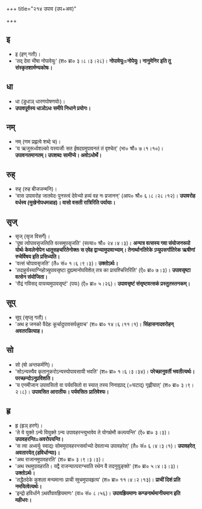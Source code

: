 +++
title="२१४ उपाव (उप+अव)"

+++

## इ
- इ (इण् गतौ)।
- 'तद् देवा भीषा नोपावेयुः' (श० ब्रा० ३।८।३।२८)। **नोपावेयुः=नोपेयुः। नानुमेनिर इति तु संस्कृतशार्मण्यकोषः।**

## धा
- धा (डुधाञ् धारणपोषणयोः)।
- **उपावपूर्वस्य धाञोऽधः समीपे निधाने प्रयोगः।**

## नम्
- नम् (णम प्रह्वत्वे शब्दे च)।
- 'य ऋजुरूर्ध्वशल्को यस्यर्जोः सत ईषदग्रमुपावनतं तं वृश्चेत्' (भा० श्रौ० ७।१।१०)। **उपावनतमानतम्। उपशब्दः सामीप्ये। अवोऽधोर्थे।**

## रुह्
- रुह् (रुह बीजजन्मनि)।
- 'वास उपावरोह जातवेदः पुनस्त्वं देवेभ्यो हव्यं वह नः प्रजानन्' (आप० श्रौ० ६।८।२८।१२)। **उपावरोह वर्धस्व (मुखेनोपधमन्नाह)। वासो वसती रात्रिरिति पर्यायाः।**

## सृज्
- सृज् (सृज विसर्गे)।
- 'पूषा त्वोपावसृजत्विति वत्समुपसृजति' (सत्या० श्रौ० २४।४।३)। **अन्यत्र वत्सस्य गवा संयोजनरूपो योर्थः केवलेनोपेन धातुसहचरितेनोक्तः स एवेह द्वाभ्यामुपावाभ्याम्। तेनार्थानतिरेके ऽप्युपसर्गातिरेक ऋषीणां रुचेर्विषय इति प्रसिध्यति।**
- 'वत्सं चोपावसृजति' (तै० सं० १।६।९।३)। **उक्तोऽर्थः।**
- 'तदाहुर्यस्याग्निहोत्र्युपावसृष्टा दुह्यमानोपविशेत् तत्र का प्रायश्चित्तिरिति' (ऐ० ब्रा० ७।३)। **उपावसृष्टा वत्सेन संयोजिता।**
- 'रौद्रं गविसद् वायव्यमुपावसृष्टं' (पयः) (ऐ० ब्रा० ५।२६)। **उपावसृष्टं संसृष्टवत्सकं प्रस्तुतस्तनकम्।**

## सूप्
- सूप् (सृप्लृ गतौ)।
- 'अथ ह जनको वैदेहः कूर्चादुपावसर्पन्नुवाच' (श० ब्रा० १४।६।११।१)। **सिंहासनादवरोहन् अवतरन्नित्याह।**

## सो
- सो (षो अन्तकर्मणि)।
- 'सोऽन्यस्यैव कृतानुकरोऽन्यस्योपावसायी भवति' (श० ब्रा० १।६।३।३४)। **परेच्छानुवर्ती भवतीत्यर्थः। परच्छन्दोऽनुप्रविशति।**
- 'य एनमीजान उपावसितो वा पर्यवसितो वा स्यात् तस्य निनाह्याद् (=घटाद्) गृह्णीयात्' (श० ब्रा० ३।९।२।८)। **उपावसित आरातीयः। पर्यवसितः प्रातिवेश्यः।**

## हृ
- हृ (हृञ् हरणे)।
- 'ते ये युक्ते ऽन्ये वियुक्ते ऽन्य उपावहरन्त्युभावेव ते योगक्षेमौ कल्पयन्ति' (ऐ० ब्रा० ३।३)। **उपावहरन्ति=अवरोपयन्ति।**
- 'स त्वा अध्वर्युः स्वाद्यः सोममुपावहरन्त्सर्वाभ्यो देवताभ्य उपावहरेत्' (तै० सं० ६।४।३।१)। **उपावहरेत् अवतारयेत् (हविर्धान्याः)।**
- 'अथ राजानमुपावहरति' (श० ब्रा० ३।९।३।३)।
- 'अथ रथमुपावहरति। यद्वै राजन्यात्पराग्भवति रथेन वै तदनुयुङ्क्ते' (श० ब्रा० ५।४।३।३)। **उक्तोऽर्थः।**
- 'तद्धैतदेके कुशला मन्यमानाः प्राची स्रुचमुपावहृत्य' (श० ब्रा० ११।४।२।१३)। **प्राचीं दिशं प्रति नमयित्वेत्यर्थः।**
- 'इन्द्रो हविर्धाने ऽथर्वोपावह्रियमाणः' (वा० सं० ८।५६)। **उपावह्रियमाणः कण्डनार्थमानीयमान इति महीधरः।**

